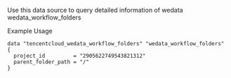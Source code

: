 Use this data source to query detailed information of wedata wedata_workflow_folders

Example Usage

```hcl
data "tencentcloud_wedata_workflow_folders" "wedata_workflow_folders" {
  project_id         = "2905622749543821312"
  parent_folder_path = "/"
}
```
